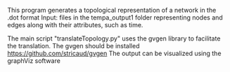 This program generates a topological representation of a network in the .dot format
Input: files in the tempa_output1 folder representing nodes and edges along with their attributes, such as time.

The main script "translateTopology.py" uses the gvgen library to facilitate the translation. 
The gvgen should be installed https://github.com/stricaud/gvgen
The output can be visualized using the graphViz software 